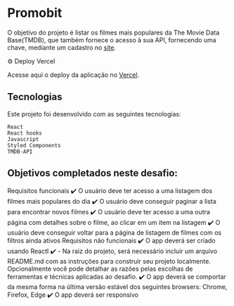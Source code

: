 # Promobit


O objetivo do projeto é listar os filmes mais populares da The Movie Data Base(TMDB), que também fornece o acesso à sua API, fornecendo uma chave, mediante um cadastro no [site](https://www.themoviedb.org/documentation/api).



⚙️ Deploy Vercel

Acesse aqui o deploy da aplicação no [Vercel](https://promobit-case1.vercel.app/).


##  Tecnologias

Este projeto foi desenvolvido com as seguintes tecnologias:

    React
    React hooks
    Javascript
    Styled Components
    TMDB-API



## Objetivos completados neste desafio:
Requisitos funcionais
✔️ O usuário deve ter acesso a uma listagem dos filmes mais populares do dia
✔️ O usuário deve conseguir paginar a lista para encontrar novos filmes
✔️ O usuário deve ter acesso a uma outra página com detalhes sobre o filme, ao clicar em um item na listagem
✔️ O usuário deve conseguir voltar para a página de listagem de filmes com os filtros ainda ativos
Requisitos não funcionais
✔️ O app deverá ser criado usando ReactI
✔️ - Na raiz do projeto, será necessário incluir um arquivo README.md com as instruções para construir seu projeto localmente. Opcionalmente você pode detalhar as razões pelas escolhas de ferramentas e técnicas aplicadas ao desafio.
✔️ O app deverá se comportar da mesma forma na última versão estável dos seguintes browsers: Chrome, Firefox, Edge
✔️ O app deverá ser responsivo
